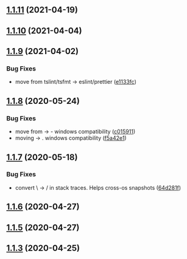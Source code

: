 ## [1.1.11](https://github.com/tufan-io/error-deets/compare/1.1.10...1.1.11) (2021-04-19)



## [1.1.10](https://github.com/tufan-io/error-deets/compare/1.1.9...1.1.10) (2021-04-04)



## [1.1.9](https://github.com/tufan-io/error-deets/compare/1.1.8...1.1.9) (2021-04-02)


### Bug Fixes

* move from tslint/tsfmt -> eslint/prettier ([e1133fc](https://github.com/tufan-io/error-deets/commit/e1133fc4074b104d926c2ed6249c6c545bd81e61))



<a name="1.1.8"></a>
## [1.1.8](https://github.com/tufan-io/error-deets/compare/1.1.7...1.1.8) (2020-05-24)


### Bug Fixes

* move from  ->  - windows compatibility ([c015911](https://github.com/tufan-io/error-deets/commit/c015911))
* moving  -> . windows compatibility ([f5a42e1](https://github.com/tufan-io/error-deets/commit/f5a42e1))



<a name="1.1.7"></a>
## [1.1.7](https://github.com/tufan-io/error-deets/compare/1.1.6...1.1.7) (2020-05-18)


### Bug Fixes

* convert \ -> / in stack traces. Helps cross-os snapshots ([64d281f](https://github.com/tufan-io/error-deets/commit/64d281f))



<a name="1.1.6"></a>
## [1.1.6](https://github.com/tufan-io/error-deets/compare/1.1.5...1.1.6) (2020-04-27)



<a name="1.1.5"></a>
## [1.1.5](https://github.com/tufan-io/error-deets/compare/v1.1.4...v1.1.5) (2020-04-27)



<a name="1.1.3"></a>
## [1.1.3](https://github.com/tufan-io/error-deets/compare/v1.1.2...v1.1.3) (2020-04-25)




